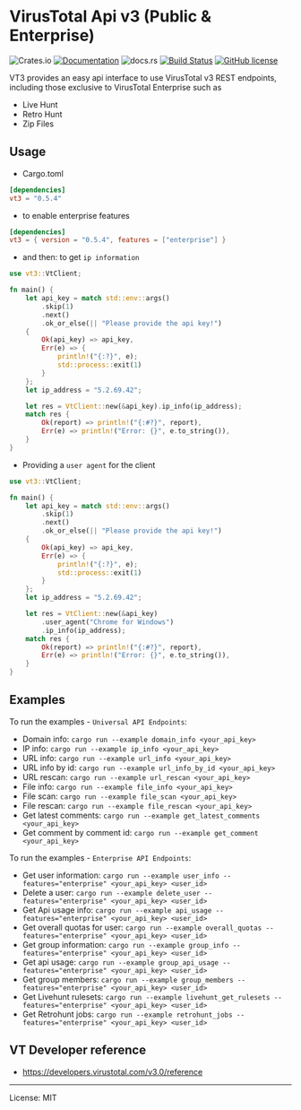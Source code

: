 # VirusTotal Api v3 (Public & Enterprise)
![Crates.io](https://img.shields.io/crates/v/vt3)
[![Documentation](https://docs.rs/vt3/badge.svg)](https://docs.rs/vt3)
![docs.rs](https://img.shields.io/docsrs/vt3/latest)
[![Build Status](https://travis-ci.com/marirs/vt3-rs.svg?branch=main)](https://travis-ci.com/marirs/vt3-rs)
[![GitHub license](https://img.shields.io/github/license/marirs/vt3-rs)](https://github.com/marirs/vt3-rs/blob/main/LICENSE)

VT3 provides an easy api interface to use VirusTotal v3 REST endpoints, 
including those exclusive to VirusTotal Enterprise such as 
- Live Hunt
- Retro Hunt 
- Zip Files 

## Usage
- Cargo.toml
```toml
[dependencies]
vt3 = "0.5.4"
```

- to enable enterprise features
```toml
[dependencies]
vt3 = { version = "0.5.4", features = ["enterprise"] }
```

- and then: to get `ip information`
```rust
use vt3::VtClient;

fn main() {
    let api_key = match std::env::args()
        .skip(1)
        .next()
        .ok_or_else(|| "Please provide the api key!")
    {
        Ok(api_key) => api_key,
        Err(e) => {
            println!("{:?}", e);
            std::process::exit(1)
        }
    };
    let ip_address = "5.2.69.42";

    let res = VtClient::new(&api_key).ip_info(ip_address);
    match res {
        Ok(report) => println!("{:#?}", report),
        Err(e) => println!("Error: {}", e.to_string()),
    }
}
```
- Providing a `user agent` for the client

```rust
use vt3::VtClient;

fn main() {
    let api_key = match std::env::args()
        .skip(1)
        .next()
        .ok_or_else(|| "Please provide the api key!")
    {
        Ok(api_key) => api_key,
        Err(e) => {
            println!("{:?}", e);
            std::process::exit(1)
        }
    };
    let ip_address = "5.2.69.42";

    let res = VtClient::new(&api_key)
        .user_agent("Chrome for Windows")
        .ip_info(ip_address);
    match res {
        Ok(report) => println!("{:#?}", report),
        Err(e) => println!("Error: {}", e.to_string()),
    }
}
```

## Examples
To run the examples - `Universal API Endpoints`:
- Domain info: `cargo run --example domain_info <your_api_key>`
- IP info: `cargo run --example ip_info <your_api_key>`
- URL info: `cargo run --example url_info <your_api_key>`
- URL info by id: `cargo run --example url_info_by_id <your_api_key>`
- URL rescan: `cargo run --example url_rescan <your_api_key>`
- File info: `cargo run --example file_info <your_api_key>`
- File scan: `cargo run --example file_scan <your_api_key>`
- File rescan: `cargo run --example file_rescan <your_api_key>`
- Get latest comments: `cargo run --example get_latest_comments <your_api_key>`
- Get comment by comment id: `cargo run --example get_comment <your_api_key>`

To run the examples - `Enterprise API Endpoints`:
- Get user information: `cargo run --example user_info --features="enterprise" <your_api_key> <user_id>`
- Delete a user: `cargo run --example delete_user --features="enterprise" <your_api_key> <user_id>`
- Get Api usage info: `cargo run --example api_usage --features="enterprise" <your_api_key> <user_id>`
- Get overall quotas for user: `cargo run --example overall_quotas --features="enterprise" <your_api_key> <user_id>`
- Get group information: `cargo run --example group_info --features="enterprise" <your_api_key> <user_id>`
- Get api usage: `cargo run --example group_api_usage --features="enterprise" <your_api_key> <user_id>`
- Get group members: `cargo run --example group_members --features="enterprise" <your_api_key> <user_id>`
- Get Livehunt rulesets: `cargo run --example livehunt_get_rulesets --features="enterprise" <your_api_key> <user_id>`
- Get Retrohunt jobs: `cargo run --example retrohunt_jobs --features="enterprise" <your_api_key> <user_id>`

## VT Developer reference

- https://developers.virustotal.com/v3.0/reference

---
License: MIT

